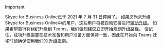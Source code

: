 > [!IMPORTANT]
> Skype for Business Online已于 2021 年 7 月 31 日停用了。 如果您尚未升级Skype for Business Online中的用户，这些用户将被自动安排进行[辅助升级](/microsoftteams/upgrade-assisted)。 如果希望自行将组织升级到 Teams，我们强烈建议立即开始规划升级路径。 请记住，成功升级需要在技术准备和用户准备方面保持一致，因此在开始向 Teams 迁移时请确保使用我们的 [升级指南](/microsoftteams/upgrade-start-here)。
